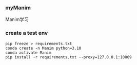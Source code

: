 ### myManim
Manim学习

### create a test env

```shell
pip freeze > requirements.txt
conda create -n Manim python=3.10
conda activate Manim
pip install -r requirements.txt --proxy=127.0.0.1:10809
```
